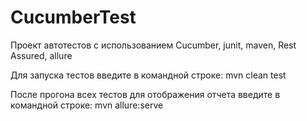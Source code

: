 # CucumberTest

Проект автотестов с использованием Cucumber, junit, maven, Rest Assured, allure

Для запуска тестов введите в командной строке: mvn clean test

После прогона всех тестов для отображения отчета введите в командной строке: mvn allure:serve
